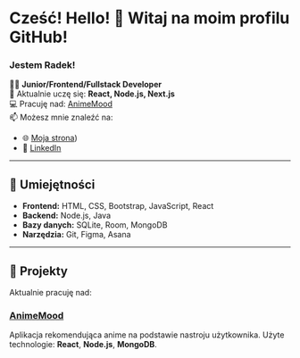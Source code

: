 # Cześć! Hello! 👋 Witaj na moim profilu GitHub!

### Jestem Radek!

👨‍💻 **Junior/Frontend/Fullstack Developer**  
🌱 Aktualnie uczę się: **React, Node.js, Next.js**  
💻 Pracuję nad: [AnimeMood](https://github.com/Elenmith/AnimeMood)  
📫 Możesz mnie znaleźć na:  
- 🌐 [Moja strona](IN_PROGRESS:))  
- 💼 [LinkedIn](https://www.linkedin.com/in/rados%C5%82aw-kowalczyk-180473258/)

---

## 🔧 Umiejętności
- **Frontend:** HTML, CSS, Bootstrap, JavaScript, React
- **Backend:** Node.js, Java
- **Bazy danych:** SQLite, Room, MongoDB
- **Narzędzia:** Git, Figma, Asana

---

## 📂 Projekty

Aktualnie pracuję nad:

### [AnimeMood](https://github.com/Elenmith/AnimeMood)
Aplikacja rekomendująca anime na podstawie nastroju użytkownika. Użyte technologie: **React**, **Node.js**, **MongoDB**.
